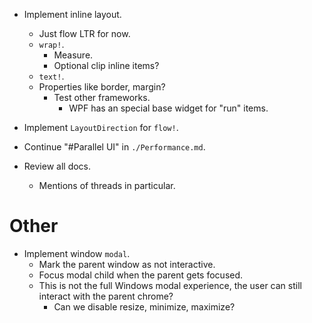 * Implement inline layout.
    - Just flow LTR for now.
    - `wrap!`.
        - Measure.
        - Optional clip inline items?
    - `text!`.
    - Properties like border, margin?
        - Test other frameworks.
            - WPF has an special base widget for "run" items.

* Implement `LayoutDirection` for `flow!`.

* Continue "#Parallel UI" in `./Performance.md`.
* Review all docs.
    - Mentions of threads in particular.

# Other

* Implement window `modal`.
    - Mark the parent window as not interactive.
    - Focus modal child when the parent gets focused.
    - This is not the full Windows modal experience, the user can still interact with the parent chrome?
        - Can we disable resize, minimize, maximize?